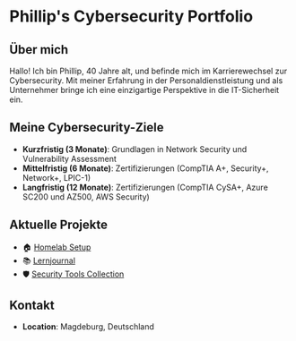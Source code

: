# Phillip's Cybersecurity Portfolio

## Über mich
Hallo! Ich bin Phillip, 40 Jahre alt, und befinde mich im Karrierewechsel zur Cybersecurity. 
Mit meiner Erfahrung in der Personaldienstleistung und als Unternehmer bringe ich 
eine einzigartige Perspektive in die IT-Sicherheit ein.

## Meine Cybersecurity-Ziele
- **Kurzfristig (3 Monate)**: Grundlagen in Network Security und Vulnerability Assessment
- **Mittelfristig (6 Monate)**: Zertifizierungen (CompTIA A+, Security+, Network+, LPIC-1)
- **Langfristig (12 Monate)**: Zertifizierungen (CompTIA CySA+, Azure SC200 und AZ500, AWS Security)

## Aktuelle Projekte
- 🏠 [Homelab Setup](./homelab-documentation)
- 📚 [Lernjournal](./learning-journal)
- 🛡️ [Security Tools Collection](./security-tools)

## Kontakt
- **Location**: Magdeburg, Deutschland
